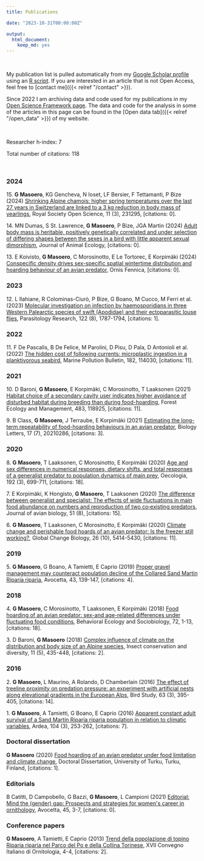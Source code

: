 ```yaml
---
title: Publications

date: "2023-10-31T00:00:00Z"

output: 
  html_document:
    keep_md: yes
---
```


<p>&nbsp;</p>

My publication list is pulled automatically from my <a href="https://scholar.google.com/citations?hl=en&user=jaE_PSoAAAAJ">Google Scholar profile</a> using an <a href="https://github.com/giuliamasoero/giuliamasoero.github.io/blob/master/content/publications.Rmarkdown">R script</a>. If you are interested in an article that is not Open Access, feel free to [contact me]({{< relref "/contact" >}}).

Since 2022 I am archiving data and code used for my publications in my <a href="https://osf.io/ct7g5/"> Open Science Framework page</a>. The data and code for the analysis in some of the articles in this page can be found in the [Open data tab]({{< relref "/open_data" >}}) of my website.

<p>&nbsp;</p>



Researcher h-index: 7


Total number of citations: 118


<p>&nbsp;</p>



<h3>2024</h3><p><tr><td width="450">15. <b>G Masoero</b>, KG Gencheva, N Ioset, LF Bersier, F Tettamanti, P Bize (2024) <a href=https://royalsocietypublishing.org/doi/abs/10.1098/rsos.231295>Shrinking Alpine chamois: higher spring temperatures over the last 27 years in Switzerland are linked to a 3 kg reduction in body mass of yearlings</a>, Royal Society Open Science, 11 (3), 231295, [citations: 0].</td></tr></p><p><tr><td width="450">14. MN Dumas, S St. Lawrence, <b>G Masoero</b>, P Bize, JGA Martin (2024) <a href=https://besjournals.onlinelibrary.wiley.com/doi/abs/10.1111/1365-2656.14064>Adult body mass is heritable, positively genetically correlated and under selection of differing shapes between the sexes in a bird with little apparent sexual dimorphism</a>, Journal of Animal Ecology, [citations: 0].</td></tr></p><p><tr><td width="450">13. E Koivisto, <b>G Masoero</b>, C Morosinotto, E Le Tortorec, E Korpim&auml;ki (2024) <a href=https://ornisfennica.journal.fi/article/view/130326>Conspecific density drives sex-specific spatial wintertime distribution and hoarding behaviour of an avian predator</a>, Ornis Fennica, [citations: 0].</td></tr></p><h3>2023</h3><p><tr><td width="450">12. L Ilahiane, R Colominas-Ciurò, P Bize, G Boano, M Cucco, M Ferri et al. (2023) <a href=https://link.springer.com/article/10.1007/s00436-023-07874-8>Molecular investigation on infection by haemosporidians in three Western Palearctic species of swift (Apodidae) and their ectoparasitic louse flies</a>, Parasitology Research, 122 (8), 1787-1794, [citations: 1].</td></tr></p><h3>2022</h3><p><tr><td width="450">11. F De Pascalis, B De Felice, M Parolini, D Pisu, D Pala, D Antonioli et al. (2022) <a href=https://www.sciencedirect.com/science/article/pii/S0025326X22007123>The hidden cost of following currents: microplastic ingestion in a planktivorous seabird</a>, Marine Pollution Bulletin, 182, 114030, [citations: 11].</td></tr></p><h3>2021</h3><p><tr><td width="450">10. D Baroni, <b>G Masoero</b>, E Korpim&auml;ki, C Morosinotto, T Laaksonen (2021) <a href=https://www.sciencedirect.com/science/article/pii/S0378112721000141>Habitat choice of a secondary cavity user indicates higher avoidance of disturbed habitat during breeding than during food-hoarding</a>, Forest Ecology and Management, 483, 118925, [citations: 11].</td></tr></p><p><tr><td width="450">9. B Class, <b>G Masoero</b>, J Terraube, E Korpim&auml;ki (2021) <a href=https://royalsocietypublishing.org/doi/abs/10.1098/rsbl.2021.0286>Estimating the long-term repeatability of food-hoarding behaviours in an avian predator</a>, Biology Letters, 17 (7), 20210286, [citations: 3].</td></tr></p><h3>2020</h3><p><tr><td width="450">8. <b>G Masoero</b>, T Laaksonen, C Morosinotto, E Korpim&auml;ki (2020) <a href=https://link.springer.com/article/10.1007/s00442-020-04607-x>Age and sex differences in numerical responses, dietary shifts, and total responses of a generalist predator to population dynamics of main prey</a>, Oecologia, 192 (3), 699-711, [citations: 18].</td></tr></p><p><tr><td width="450">7. E Korpim&auml;ki, K Hongisto, <b>G Masoero</b>, T Laaksonen (2020) <a href=https://onlinelibrary.wiley.com/doi/abs/10.1111/jav.02508>The difference between generalist and specialist: The effects of wide fluctuations in main food abundance on numbers and reproduction of two co‐existing predators</a>, Journal of avian biology, 51 (8), [citations: 15].</td></tr></p><p><tr><td width="450">6. <b>G Masoero</b>, T Laaksonen, C Morosinotto, E Korpim&auml;ki (2020) <a href=https://onlinelibrary.wiley.com/doi/abs/10.1111/gcb.15250>Climate change and perishable food hoards of an avian predator: Is the freezer still working?</a>, Global Change Biology, 26 (10), 5414-5430, [citations: 11].</td></tr></p><h3>2019</h3><p><tr><td width="450">5. <b>G Masoero</b>, G Boano, A Tamietti, E Caprio (2019) <a href=https://iris.unito.it/handle/2318/1728400>Proper gravel management may counteract population decline of the Collared Sand Martin Riparia riparia</a>, Avocetta, 43, 139-147, [citations: 4].</td></tr></p><h3>2018</h3><p><tr><td width="450">4. <b>G Masoero</b>, C Morosinotto, T Laaksonen, E Korpim&auml;ki (2018) <a href=https://link.springer.com/article/10.1007/s00265-018-2571-x>Food hoarding of an avian predator: sex-and age-related differences under fluctuating food conditions</a>, Behavioral Ecology and Sociobiology, 72, 1-13, [citations: 18].</td></tr></p><p><tr><td width="450">3. D Baroni, <b>G Masoero</b> (2018) <a href=https://resjournals.onlinelibrary.wiley.com/doi/abs/10.1111/icad.12296>Complex influence of climate on the distribution and body size of an Alpine species</a>, Insect conservation and diversity, 11 (5), 435-448, [citations: 2].</td></tr></p><h3>2016</h3><p><tr><td width="450">2. <b>G Masoero</b>, L Maurino, A Rolando, D Chamberlain (2016) <a href=https://www.tandfonline.com/doi/abs/10.1080/00063657.2016.1214106>The effect of treeline proximity on predation pressure: an experiment with artificial nests along elevational gradients in the European Alps</a>, Bird Study, 63 (3), 395-405, [citations: 14].</td></tr></p><p><tr><td width="450">1. <b>G Masoero</b>, A Tamietti, G Boano, E Caprio (2016) <a href=https://bioone.org/journals/ardea/volume-104/issue-3/arde.v104i3.a1/Apparent-Constant-Adult-Survival-of-a-Sand-Martin-iRiparia-riparia/10.5253/arde.v104i3.a1.short>Apparent constant adult survival of a Sand Martin Riparia riparia population in relation to climatic variables</a>, Ardea, 104 (3), 253-262, [citations: 7].</td></tr></p><h3>Doctoral dissertation</h3><p><tr><td width="450"><b>G Masoero</b> (2020) <a href=https://www.utupub.fi/bitstream/handle/10024/150424/AnnalesAII373.pdf?sequence=1>Food hoarding of an avian predator under food limitation and climate change</a>, Doctoral Dissertation, University of Turku, Turku, Finland, [citations: 1].</td></tr></p><h3>Editorials</h3><p><tr><td width="450">B Catitti, D Campobello, G Bazzi, <b>G Masoero</b>, L Campioni (2021) <a href=https://iris.unipa.it/handle/10447/532783>Editorial: Mind the (gender) gap: Prospects and strategies for women's career in ornithology</a>, Avocetta, 45, 3-7, [citations: 0].</td></tr></p><h3>Conference papers</h3><p><tr><td width="450"><b>G Masoero</b>, A Tamietti, E Caprio (2013) <a href=http://ciso-coi.it/wp-content/uploads/2015/12/CIO_2013_low.pdf#page=65>Trend della popolazione di topino Riparia riparia nel Parco del Po e della Collina Torinese</a>, XVII Convegno Italiano di Ornitologia, 4-4, [citations: 2].</td></tr></p>
